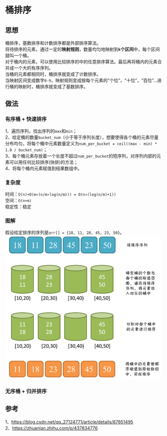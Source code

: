 # 桶排序
## 思想
桶排序，基数排序和计数排序都是外部排序算法。<br>
将待排序的元素，通过一定的<b>映射规则</b>，数量均匀地映射到<b>`k`个区间</b>中，每个区间就叫一个桶。<br>
对于桶内的元素，可以使用比较排序的中的任意排序算法。最后再将桶内的元素合并成一个大的有序序列。<br>
当桶的元素都相同时，桶排序就变成了计数排序。<br>
当映射区间变成数字`0-9`，映射规则变成按每个元素的“个位”，“十位”，“百位”...进行桶的映射时，桶排序就变成了基数排序。<br>

## 做法
### 有序桶 + 快速排序
1、遍历序列，找出序列的`max`和`min`；<br>
2、给定桶的数量`bucket_num`（小于等于序列长度），想要使得各个桶的元素尽量分布均匀，将每个桶中元素数量定义为`num_per_bucket = ceil((max - min) * 1.0 / bucket_num)`；<br>
3、每个桶元素存放着一个长度不超过`num_per_bucket`的短序列，对序列内部的元素可以用任何比较排序(快排)的方法；<br>
4、将每个桶内元素赋值到结果数组中。<br>
### 复杂度
时间：`O(n)+O(m∗(n/m∗log(n/m))) = O(n∗(log(n/m)+1))`<br>
空间：`O(n+m)`<br>
稳定性：稳定<br>
### 图解
假设给定排序的序列是`arr[] = {18, 11, 28, 45, 23, 50}`。<br>
<img src="../figures/bucket_sort_0.png"/>


### 无序桶 + 归并排序






## 参考
1、https://blog.csdn.net/qq_27124771/article/details/87651495<br>
2、https://zhuanlan.zhihu.com/p/437834776<br>